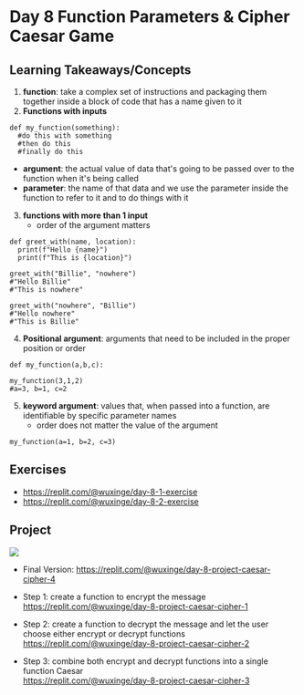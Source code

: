 # Day 8 Function Parameters & Cipher Caesar Game
## Learning Takeaways/Concepts 
1. **function**: take a complex set of instructions and packaging them together inside a block of code that has a name given to it
2. **Functions with inputs**
```
def my_function(something):
  #do this with something
  #then do this
  #finally do this 
```
  - **argument**: the actual value of data that's going to be passed over to the function when it's being called
  - **parameter**: the name of that data and we use the parameter inside the function to refer to it and to do things with it
3. **functions with more than 1 input**
    - order of the argument matters 
```
def greet_with(name, location):
  print(f"Hello {name}")
  print(f"This is {location}")

greet_with("Billie", "nowhere")
#"Hello Billie"
#"This is nowhere"

greet_with("nowhere", "Billie")
#"Hello nowhere"
#"This is Billie"
```
4. **Positional argument**: arguments that need to be included in the proper position or order
```
def my_function(a,b,c):

my_function(3,1,2)
#a=3, b=1, c=2
```   
5. **keyword argument**: values that, when passed into a function, are identifiable by specific parameter names
   - order does not matter the value of the argument
```
my_function(a=1, b=2, c=3)
```  
## Exercises 
* https://replit.com/@wuxinge/day-8-1-exercise
* https://replit.com/@wuxinge/day-8-2-exercise
## Project 

![](caesar_cipher_game.gif) 
* Final Version: https://replit.com/@wuxinge/day-8-project-caesar-cipher-4

* Step 1: create a function to encrypt the message <br>
https://replit.com/@wuxinge/day-8-project-caesar-cipher-1
* Step 2: create a function to decrypt the message and let the user choose either encrypt or decrypt functions <br>
https://replit.com/@wuxinge/day-8-project-caesar-cipher-2
* Step 3: combine both encrypt and decrypt functions into a single function Caesar <br>
https://replit.com/@wuxinge/day-8-project-caesar-cipher-3
